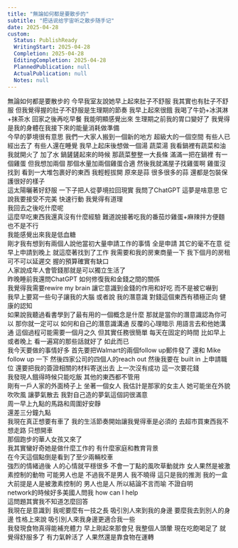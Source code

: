 ```yaml
---
title: "無論如何都是要散步的"
subtitle: "把话说给宇宙听之散步随手记"
date: 2025-04-28
custom:
  Status: PublishReady
  WritingStart: 2025-04-28
  Completion: 2025-04-28
  EditingCompletion: 2025-04-28
  PlannedPublication: null
  ActualPublication: null
  Notes: null
---        
```

無論如何都是要散步的 今早我室友說她早上起來肚子不舒服 我其實也有肚子不舒服 但我覺得握的肚子不舒服是生理期的節奏 我早上起來很餓 我喝了牛奶+冰淇淋+抹茶水 回家之後再吃早餐 我能明顯感覺出來 生理期之前我的胃口變好了 我覺得是我的身體在我接下來的能量消耗做準備          
今早的夢境很有意思 我們一大家人搬到一個新的地方 超級大的一個空間 有些人已經出去了 有些人還在睡覺 我早上起床後想做一個湯 蔬菜湯 我看鍋裡有蔬菜和油 我就開火了 加了水 鍋鏟鏟起來的時候 那蔬菜整整一大長條 滿滿一把在鍋裡 有一個雞蛋 但我想加兩個 那個水量加兩個雞蛋合適 然後我就滿屋子找雞蛋啊 雞蛋沒找到 看到一大堆包裹好的東西 我輕輕拔開 原來是蒜 很多很多的蒜 還都是包裝保護很好的樣子          
這太陽曬著好舒服 一下子把人從夢境拉回現實 我問了ChatGPT 這夢是啥意思 它說我要接受不完美 快速行動 我覺得有道理          
我回去之後吃什麼呢        
這麼早吃東西我還真沒有什麼經驗 難道說接著吃我的番茄炒雞蛋+麻辣拌方便麵 也不是不行        
我能感覺出來我是低血糖          
剛才我有想到有兩個人說他當初大量申請工作的事情 全是申請 其它的毫不在意 從早上申請到晚上 就這麼著找到了工作 我需要和我的房東商量一下 我下個月的房租 可不可以延遲交 握的預算確實有缺口           
人家說成年人會管錢那就是可以獨立生活了        
昨晚睡前我還問ChatGPT 如何修復我和金錢之間的關係        
我覺得我需要rewire my brain 讓它意識到金錢的作用和好吃 而不是被它嚇到          
我早上要寫一些句子讓我的大腦 或者說 我的潛意識 對錢這個東西有積極正向 健康的認知        
如果說我聽過看書學到了最有用的一個概念是什麼 那就是當你的潛意識認為你可以 那你就一定可以 如何和自己的潛意識溝通 反覆的心理暗示 用語言去和他她溝通 這個過程可能需要一個月之久 但其實任務很簡單 每天在固定的時間 比如早上或者晚上 看一遍寫的那些話就好了 如此而已          
我今天要做的事情好多 首先要把Walmart的兩個follow up郵件發了 還和 Mike follow up 一下 然後四家公司的四個人的reach out 然後我要在 built in 上申請職位 還要把我的簽證相關的材料寄送出去 上一次沒有成功 這一次要花錢           
我發現人餓得時候只能吃飯 其他的東西都不管用           
剛有一戶人家的外面椅子上 坐著一個女人 我估計是那家的女主人 她可能坐在外貌吹吹風 讓夢氣散去 我對自己造的夢氣這個詞很滿意           
周一早上九點的馬路和周圍好安靜        
還差三分鐘九點          
我現在真正想要有車了 我的生活節奏開始讓我覺得車是必須的 去超市買東西我不想走路 只想開車          
那個跑步的華人女孩又來了        
我其實蠻好奇她是做什麼工作的 有什麼家庭和教育背景        
在今天這個點倒是看到了至少兩輛校車          
強烈的情緒過後 人的心情就平穩很多 不會一丁點的風吹草動就炸 女人果然是被激素控制的動物 可能男人也是 不過我不是男人 我不曉得 這只是我的推測 我的一盒大前提是人是被激素控制的 男人也是人 所以結論不言而喻 不證自明          
network的時候好多美國人問我 how can I help        
這問題其實我不知道怎麼回答           
我現在是意識到 我呢要麼有一技之長 吸引別人來到我的身邊 要麼我去到別人的身邊 性格上來說 吸引別人來我身邊更適合我一些          
我發現食物真得能補充體力 早上剛起來那會兒 我整個人頭暈 現在吃飽喝足了 就覺得舒服多了 有力氣幹活了 人果然還是靠食物在運轉           
      